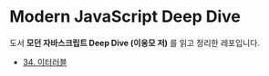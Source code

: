 # Modern JavaScript Deep Dive
도서 **모던 자바스크립트 Deep Dive (이웅모 저)** 를 읽고 정리한 레포입니다.

- [34. 이터러블](/34_%EC%9D%B4%ED%84%B0%EB%9F%AC%EB%B8%94/README.md)